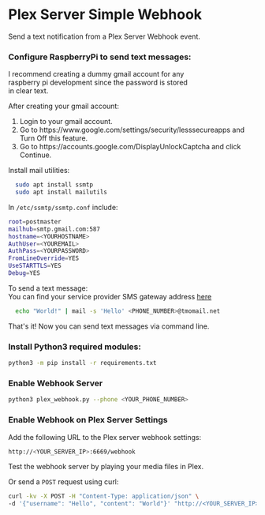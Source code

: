 # Plex Server Simple Webhook

Send a text notification from a Plex Server Webhook event.

### Configure RaspberryPi to send text messages:
I recommend creating a dummy gmail account for any<br/>
raspberry pi development since the password is stored<br/>
in clear text.<br/>

After creating your gmail account:<br/>

<ol>
<li>Login to your gmail account.</li>
<li>Go to https://www.google.com/settings/security/lesssecureapps and Turn Off this feature.</li>
<li>Go to https://accounts.google.com/DisplayUnlockCaptcha and click Continue.</li>
</ol>

Install mail utilities:<br/>
```bash
  sudo apt install ssmtp
  sudo apt install mailutils
```

In `/etc/ssmtp/ssmtp.conf` include:<br/>
```bash
root=postmaster
mailhub=smtp.gmail.com:587
hostname=<YOURHOSTNAME>
AuthUser=<YOUREMAIL>
AuthPass=<YOURPASSWORD>
FromLineOverride=YES
UseSTARTTLS=YES
Debug=YES
```

To send a text message:<br/>
You can find your service provider SMS gateway address [here](https://www.freecarrierlookup.com/)

```bash
  echo "World!" | mail -s 'Hello' <PHONE_NUMBER>@tmomail.net
```
That's it! Now you can send text messages via command line.

### Install Python3 required modules:

```bash
python3 -m pip install -r requirements.txt
```

### Enable Webhook Server

```bash
python3 plex_webhook.py --phone <YOUR_PHONE_NUMBER>
```

### Enable Webhook on Plex Server Settings

Add the following URL to the Plex server webhook settings:<br/>

```bash
http://<YOUR_SERVER_IP>:6669/webhook
```

Test the webhook server by playing your media files in Plex.<br/>

Or send a `POST` request using curl:
```bash
curl -kv -X POST -H "Content-Type: application/json" \
-d '{"username": "Hello", "content": "World"}' "http://<YOUR_SERVER_IP>:6669/webhook"
```

